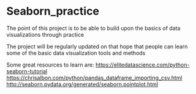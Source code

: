 # Seaborn_practice
The point of this project is to be able to build upon the basics of data visualizations through practice

The project will be regularly updated on that hope that people can learn some of the basic data visualization tools and methods

Some great resources to learn are:
https://elitedatascience.com/python-seaborn-tutorial
https://chrisalbon.com/python/pandas_dataframe_importing_csv.html
http://seaborn.pydata.org/generated/seaborn.pointplot.html
